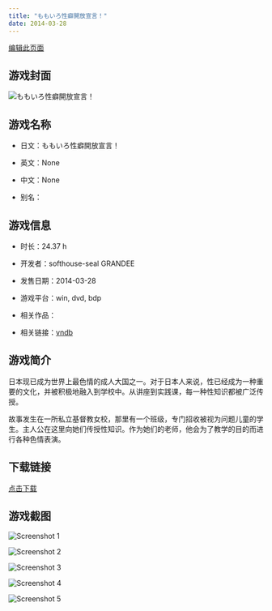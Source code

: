 ```yaml
---
title: "ももいろ性癖開放宣言！"
date: 2014-03-28
---
```

[编辑此页面](https://github.com/ACG-3/ADV3-source/blob/main/source/_posts/games/%E3%82%82%E3%82%82%E3%81%84%E3%82%8D%E6%80%A7%E7%99%96%E9%96%8B%E6%94%BE%E5%AE%A3%E8%A8%80%EF%BC%81.md)

## 游戏封面

![ももいろ性癖開放宣言！](https%3A//pan.timero.xyz/onedrive/img_lib_001/%E3%82%82%E3%82%82%E3%81%84%E3%82%8D%E6%80%A7%E7%99%96%E9%96%8B%E6%94%BE%E5%AE%A3%E8%A8%80%EF%BC%81_cover.avif)


## 游戏名称

- 日文：ももいろ性癖開放宣言！
- 英文：None
- 中文：None

- 别名：


## 游戏信息

- 时长：24.37 h
- 开发者：softhouse-seal GRANDEE
- 发售日期：2014-03-28
- 游戏平台：win, dvd, bdp
- 相关作品：

- 相关链接：[vndb](https://vndb.org/v14001)


## 游戏简介

日本现已成为世界上最色情的成人大国之一。对于日本人来说，性已经成为一种重要的文化，并被积极地融入到学校中。从讲座到实践课，每一种性知识都被广泛传授。

故事发生在一所私立基督教女校，那里有一个班级，专门招收被视为问题儿童的学生。主人公在这里向她们传授性知识。作为她们的老师，他会为了教学的目的而进行各种色情表演。




## 下载链接

[点击下载](https://pan.timero.xyz/onedrive/adv_lib_001/%E3%82%82%E3%82%82%E3%81%84%E3%82%8D%E6%80%A7%E7%99%96%E9%96%8B%E6%94%BE%E5%AE%A3%E8%A8%80%EF%BC%81)


## 游戏截图


![Screenshot 1](https%3A//pan.timero.xyz/onedrive/img_lib_001/%E3%82%82%E3%82%82%E3%81%84%E3%82%8D%E6%80%A7%E7%99%96%E9%96%8B%E6%94%BE%E5%AE%A3%E8%A8%80%EF%BC%81_Screenshot_1.avif)

![Screenshot 2](https%3A//pan.timero.xyz/onedrive/img_lib_001/%E3%82%82%E3%82%82%E3%81%84%E3%82%8D%E6%80%A7%E7%99%96%E9%96%8B%E6%94%BE%E5%AE%A3%E8%A8%80%EF%BC%81_Screenshot_2.avif)

![Screenshot 3](https%3A//pan.timero.xyz/onedrive/img_lib_001/%E3%82%82%E3%82%82%E3%81%84%E3%82%8D%E6%80%A7%E7%99%96%E9%96%8B%E6%94%BE%E5%AE%A3%E8%A8%80%EF%BC%81_Screenshot_3.avif)

![Screenshot 4](https%3A//pan.timero.xyz/onedrive/img_lib_001/%E3%82%82%E3%82%82%E3%81%84%E3%82%8D%E6%80%A7%E7%99%96%E9%96%8B%E6%94%BE%E5%AE%A3%E8%A8%80%EF%BC%81_Screenshot_4.avif)

![Screenshot 5](https%3A//pan.timero.xyz/onedrive/img_lib_001/%E3%82%82%E3%82%82%E3%81%84%E3%82%8D%E6%80%A7%E7%99%96%E9%96%8B%E6%94%BE%E5%AE%A3%E8%A8%80%EF%BC%81_Screenshot_5.avif)

